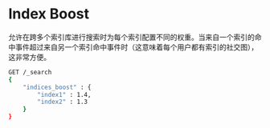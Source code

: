# Index Boost

允许在跨多个索引库进行搜索时为每个索引配置不同的权重。当来自一个索引的命中事件超过来自另一个索引命中事件时（这意味着每个用户都有索引的社交图），这非常方便。

```bash
GET /_search
{
    "indices_boost" : {
        "index1" : 1.4,
        "index2" : 1.3
    }
}
```